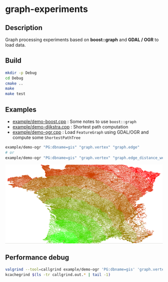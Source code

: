 # graph-experiments

## Description

Graph processing experiments based on **boost::graph** and **GDAL / OGR** to load data.

## Build

```bash
mkdir -p Debug
cd Debug
cmake ..
make
make test
```

## Examples

* [example/demo-boost.cpp](example/demo-boost.cpp) : Some notes to use `boost::graph`
* [example/demo-dijkstra.cpp](example/demo-dijkstra.cpp) : Shortest path computation
* [example/demo-ogr.cpp](example/demo-ogr.cpp) : Load `FeatureGraph` using GDAL/OGR and compute some `ShortestPathTree`

```bash
example/demo-ogr "PG:dbname=gis" "graph.vertex" "graph.edge"
# or
example/demo-ogr "PG:dbname=gis" "graph.vertex" "graph.edge_distance_weighted"
```

![Dijkstra shortest path tree](img/path-tree-1.png)

## Performance debug

```bash
valgrind --tool=callgrind example/demo-ogr 'PG:dbname=gis' 'graph.vertex' 'graph.edge_distance_weighted'
kcachegrind $(ls -tr callgrind.out.* | tail -1)
```
